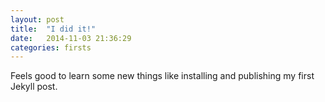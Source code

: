 ```yaml
---
layout: post
title:  "I did it!"
date:   2014-11-03 21:36:29
categories: firsts
---
```

Feels good to learn some new things like installing and publishing my first Jekyll post.  